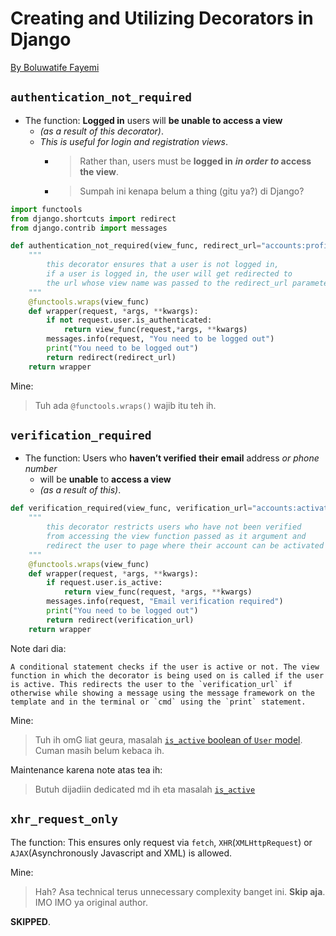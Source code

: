 # Creating and Utilizing Decorators in Django

[By Boluwatife Fayemi](https://www.section.io/engineering-education/custom-decorators-in-django/)

## `authentication_not_required`

- The function: **Logged in** users will **be unable to access a view**
  - _(as a result of this decorator)_.
  - _This is useful for login and registration views_.
    - > Rather than, users must be **logged in** **_in order to_ access the view**.
    - > Sumpah ini kenapa belum a thing (gitu ya?) di Django?

```python
import functools
from django.shortcuts import redirect
from django.contrib import messages

def authentication_not_required(view_func, redirect_url="accounts:profile"):
    """
        this decorator ensures that a user is not logged in,
        if a user is logged in, the user will get redirected to
        the url whose view name was passed to the redirect_url parameter
    """
    @functools.wraps(view_func)
    def wrapper(request, *args, **kwargs):
        if not request.user.is_authenticated:
            return view_func(request,*args, **kwargs)
        messages.info(request, "You need to be logged out")
        print("You need to be logged out")
        return redirect(redirect_url)
    return wrapper
```

Mine:
> Tuh ada `@functools.wraps()` wajib itu teh ih.

## `verification_required`

- The function: Users who **haven’t verified** **their** **email** address _or phone number_
  - will be **unable** to **access a view**
  - _(as a result of this)_.

```python
def verification_required(view_func, verification_url="accounts:activate_email"):
    """
        this decorator restricts users who have not been verified
        from accessing the view function passed as it argument and
        redirect the user to page where their account can be activated
    """
    @functools.wraps(view_func)
    def wrapper(request, *args, **kwargs):
        if request.user.is_active:
            return view_func(request, *args, **kwargs)
        messages.info(request, "Email verification required")
        print("You need to be logged out")
        return redirect(verification_url)
    return wrapper
```

Note dari dia:

```{note}
A conditional statement checks if the user is active or not. The view function in which the decorator is being used on is called if the user is active. This redirects the user to the `verification_url` if otherwise while showing a message using the message framework on the template and in the terminal or `cmd` using the `print` statement.
```

Mine:
> Tuh ih omG liat geura, masalah [`is_active` boolean of `User` model](https://docs.djangoproject.com/en/4.2/ref/contrib/auth/#django.contrib.auth.models.User.is_active). Cuman masih belum kebaca ih.

Maintenance karena note atas tea ih:
> Butuh dijadiin dedicated md ih eta masalah [`is_active`](...)

## `xhr_request_only`

The function: This ensures only request via `fetch`, `XHR`(`XMLHttpRequest`) or `AJAX`(Asynchronously Javascript and XML) is allowed.

Mine:
> Hah? Asa technical terus unnecessary complexity banget ini. **Skip aja**. IMO IMO ya original author.

**SKIPPED**.
